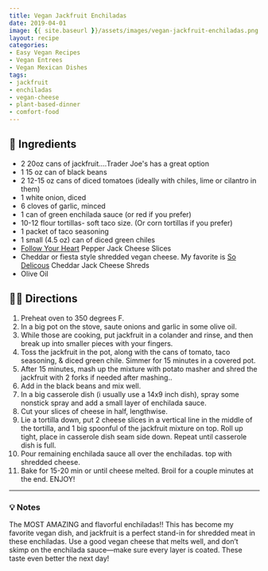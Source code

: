 ```yaml
---
title: Vegan Jackfruit Enchiladas
date: 2019-04-01
image: {{ site.baseurl }}/assets/images/vegan-jackfruit-enchiladas.png
layout: recipe
categories:
- Easy Vegan Recipes
- Vegan Entrees
- Vegan Mexican Dishes
tags:
- jackfruit
- enchiladas
- vegan-cheese
- plant-based-dinner
- comfort-food
---
```


## 🧾 Ingredients

- 2 20oz cans of jackfruit....Trader Joe's has a great option
- 1 15 oz can of black beans
- 2 12-15 oz cans of diced tomatoes (ideally with chiles, lime or cilantro in them)
- 1 white onion, diced
- 6 cloves of garlic, minced
- 1 can of green enchilada sauce (or red if you prefer)
- 10-12 flour tortillas- soft taco size. (Or corn tortillas if you prefer)
- 1 packet of taco seasoning
- 1 small (4.5 oz) can of diced green chiles
- [Follow Your Heart](https://followyourheart.com) Pepper Jack Cheese Slices
- Cheddar or fiesta style shredded vegan cheese. My favorite is [So Delicous](http://sodeliciousdairyfree.com) Cheddar Jack Cheese Shreds</a>
- Olive Oil


## 👩‍🍳 Directions

1. Preheat oven to 350 degrees F.
2. In a big pot on the stove, saute onions and garlic in some olive oil.
3. While those are cooking, put jackfruit in a colander and rinse, and then break up into smaller pieces with your fingers.
4. Toss the jackfruit in the pot, along with the cans of tomato, taco seasoning, &amp; diced green chile. Simmer for 15 minutes in a covered pot.
5. After 15 minutes, mash up the mixture with potato masher and shred the jackfruit with 2 forks if needed after mashing..
6. Add in the black beans and mix well.
7. In a big casserole dish (i usually use a 14x9 inch dish), spray some nonstick spray and add a small layer of enchilada sauce.
8. Cut your slices of cheese in half, lengthwise.
9. Lie a tortilla down, put 2 cheese slices in a vertical line in the middle of the tortilla, and 1 big spoonful of the jackfruit mixture on top. Roll up tight, place in casserole dish seam side down. Repeat until casserole dish is full.
10. Pour remaining enchilada sauce all over the enchiladas. top with shredded cheese.
11. Bake for 15-20 min or until cheese melted. Broil for a couple minutes at the end. ENJOY!


---

### 💡 Notes

The MOST AMAZING and flavorful enchiladas!! This has become my favorite vegan dish, and jackfruit is a perfect stand-in for shredded meat in these enchiladas. Use a good vegan cheese that melts well, and don’t skimp on the enchilada sauce—make sure every layer is coated. These taste even better the next day!
